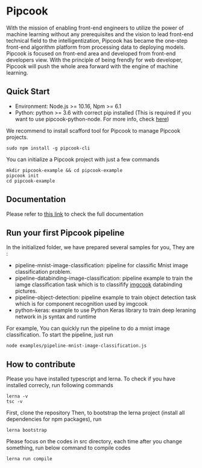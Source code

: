 # Pipcook

With the mission of enabling front-end engineers to utilize the power of machine learning without any prerequisites and the vision to lead front-end technical field to the intelligentization, Pipcook has became the one-step front-end algorithm platform from processing data to deploying models. Pipcook is focused on front-end area and developed from front-end developers view. With the principle of being frendly for web developer, Pipcook will push the whole area forward with the engine of machine learning.

## Quick Start

- Environment: Node.js >= 10.16, Npm >= 6.1
- Python: python >= 3.6 with correct pip installed (This is required if you want to use pipcook-python-node. For more info, check [here](https://github.com/alibaba/pipcook/wiki/%E6%83%B3%E8%A6%81%E4%BD%BF%E7%94%A8python%EF%BC%9F))

We recommend to install scafford tool for Pipcook to manage Pipcook projects.
```
sudo npm install -g pipcook-cli
```

You can initialize a Pipcook project with just a few commands
```
mkdir pipcook-example && cd pipcook-example
pipcook init
cd pipcook-example
```

## Documentation

Please refer to [this link](https://github.com/alibaba/pipcook/wiki/Pipcook-%E6%98%AF%E4%BB%80%E4%B9%88%EF%BC%9F) to check the full documentation


## Run your first Pipcook pipeline
In the initialized folder, we have prepared several samples for you, They are :

- pipeline-mnist-image-classification: pipeline for classific Mnist image classification problem.
- pipeline-databinding-image-classification: pipeline example to train the iamge classification task which is to classifify [imgcook](https://www.imgcook.com/) databinding pictures.
- pipeline-object-detection: pipeline example to train object detection task which is for component recognition used by imgcook
- python-keras: example to use Python Keras library to train deep leraning network in js syntax and runtime

For example, You can quickly run the pipeline to do a mnist image classification. To start the pipeline, just run
```
node examples/pipeline-mnist-image-classification.js
```

## How to contribute
Please you have installed typescript and lerna. To check if you have installed correcly, run following commands
```
lerna -v
tsc -v
```

First, clone the repository
Then, to bootstrap the lerna project (install all dependencies for npm packages), run
```
lerna bootstrap
```
Please focus on the codes in src directory, each time after you change something, run below command to compile codes
```
lerna run compile
```